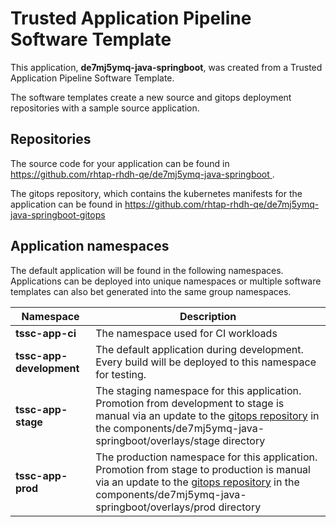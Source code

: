 # Trusted Application Pipeline Software Template

This application, **de7mj5ymq-java-springboot**, was created from a Trusted Application Pipeline Software Template.

The software templates create a new source and gitops deployment repositories with a sample source application. 

## Repositories

The source code for your application can be found in [https://github.com/rhtap-rhdh-qe/de7mj5ymq-java-springboot ](https://github.com/rhtap-rhdh-qe/de7mj5ymq-java-springboot ).
 
The gitops repository, which contains the kubernetes manifests for the application can be found in 
[https://github.com/rhtap-rhdh-qe/de7mj5ymq-java-springboot-gitops ](https://github.com/rhtap-rhdh-qe/de7mj5ymq-java-springboot-gitops ) 

## Application namespaces 

The default application will be found in the following namespaces. Applications can be deployed into unique namespaces or multiple software templates can also bet generated into the same group namespaces.  

|  Namespace   |  Description   |  
| -------- | -------- |
| **tssc-app-ci** | The namespace used for CI workloads |
| **tssc-app-development** | The default application during development. Every build will be deployed to this namespace for testing. |
| **tssc-app-stage** | The staging namespace for this application. Promotion from development to stage is manual via an update to the [gitops repository](https://github.com/rhtap-rhdh-qe/de7mj5ymq-java-springboot-gitops ) in the components/de7mj5ymq-java-springboot/overlays/stage directory |
| **tssc-app-prod** | The production namespace for this application. Promotion from stage to production is manual via an update to the [gitops repository](https://github.com/rhtap-rhdh-qe/de7mj5ymq-java-springboot-gitops ) in the components/de7mj5ymq-java-springboot/overlays/prod directory |